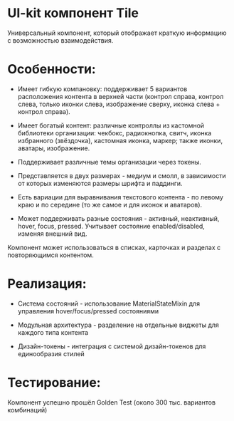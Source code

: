 # UI-kit компонент Tile

Универсальный компонент, который отображает краткую информацию с возможностью взаимодействия.

# Особенности:

- Имеет гибкую компановку: поддерживает 5 вариантов расположения контента в верхней части (контрол справа, контрол слева, только иконки слева, изображение сверху, иконка слева + контрол справа).

- Имеет богатый контент: различные контроллы из кастомной библиотеки организации: чекбокс, радиокнопка, свитч, иконка избранного (звёздочка), кастомная иконка, маркер; также иконки, аватары, изображение.

- Поддерживает различные темы организации через токены.

- Представляется в двух размерах - медиум и смолл, в зависимости от которых изменяются размеры шрифта и паддинги.

- Есть вариации для выравнивания текстового контента - по левому краю и по середине (то же самое и для иконок и аватаров).

- Может поддерживать разные состояния - активный, неактивный, hover, focus, pressed. Учитывает состояние enabled/disabled, изменяя внешний вид.

Компонент может использоваться в списках, карточках и разделах с повторяющимся контентом.

# Реализация: 

- Система состояний - использование MaterialStateMixin для управления hover/focus/pressed состояниями

- Модульная архитектура - разделение на отдельные виджеты для каждого типа контента

- Дизайн-токены - интеграция с системой дизайн-токенов для единообразия стилей

# Тестирование:

Компонент успешно прошёл Golden Test (около 300 тыс. вариантов комбинаций)
